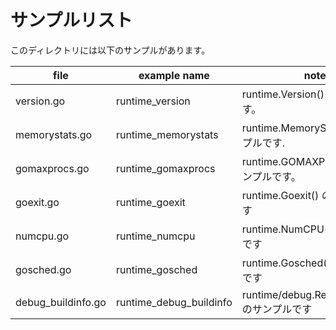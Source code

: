 # サンプルリスト

このディレクトリには以下のサンプルがあります。

| file           | example name         | note                           |
|----------------|----------------------|--------------------------------|
| version.go     | runtime\_version     | runtime.Version() のサンプルです。     |
| memorystats.go | runtime\_memorystats | runtime.MemoryStats() のサンプルです. |
| gomaxprocs.go  | runtime\_gomaxprocs  | runtime.GOMAXPROCS() のサンプルです。  |
| goexit.go      | runtime\_goexit      | runtime.Goexit() のサンプルです       |
| numcpu.go      | runtime\_numcpu      | runtime.NumCPU() のサンプルです       |
| gosched.go     | runtime\_gosched     | runtime.Gosched() のサンプルです      |
| debug\_buildinfo.go     | runtime\_debug\_buildinfo     | runtime/debug.ReadBuildInfo() のサンプルです      |
